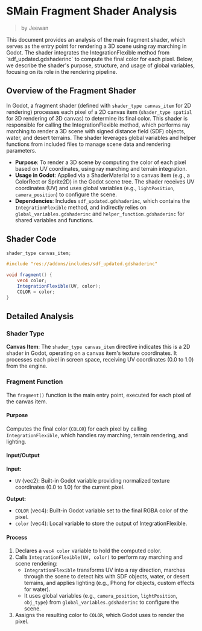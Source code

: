 <div class="container">
    <h1 class="main-heading">SMain Fragment Shader Analysis</h1>
    <blockquote class="author">by Jeewan</blockquote>
</div>
This document provides an analysis of the main fragment shader, which serves as the entry point for rendering a 3D scene using ray marching in Godot. The shader integrates the IntegrationFlexible method from `sdf_updated.gdshaderinc` to compute the final color for each pixel. Below, we describe the shader's purpose, structure, and usage of global variables, focusing on its role in the rendering pipeline.

## Overview of the Fragment Shader

In Godot, a fragment shader (defined with `shader_type canvas_item` for 2D rendering) processes each pixel of a 2D canvas item (`shader_type spatial` for 3D rendering of 3D canvas) to determine its final color. This shader is responsible for calling the IntegrationFlexible method, which performs ray marching to render a 3D scene with signed distance field (SDF) objects, water, and desert terrains. The shader leverages global variables and helper functions from included files to manage scene data and rendering parameters.

- **Purpose**: To render a 3D scene by computing the color of each pixel based on UV coordinates, using ray marching and terrain integration.
- **Usage in Godot**: Applied via a ShaderMaterial to a canvas item (e.g., a ColorRect or Sprite2D) in the Godot scene tree. The shader receives UV coordinates (UV) and uses global variables (e.g., `lightPosition`, `camera_position`) to configure the scene.
- **Dependencies**: Includes `sdf_updated.gdshaderinc`, which contains the `IntegrationFlexible` method, and indirectly relies on `global_variables.gdshaderinc` and `helper_function.gdshaderinc` for shared variables and functions.

## Shader Code

```glsl
shader_type canvas_item;

#include "res://addons/includes/sdf_updated.gdshaderinc"

void fragment() {
    vec4 color;
    IntegrationFlexible(UV, color);
    COLOR = color;
}
```

## Detailed Analysis

### Shader Type

**Canvas Item**: The `shader_type canvas_item` directive indicates this is a 2D shader in Godot, operating on a canvas item's texture coordinates. It processes each pixel in screen space, receiving UV coordinates (0.0 to 1.0) from the engine.

### Fragment Function

The `fragment()` function is the main entry point, executed for each pixel of the canvas item.

#### Purpose
Computes the final color (`COLOR`) for each pixel by calling `IntegrationFlexible`, which handles ray marching, terrain rendering, and lighting.

#### Input/Output

**Input:**
- `UV` (vec2): Built-in Godot variable providing normalized texture coordinates (0.0 to 1.0) for the current pixel.

**Output:**
- `COLOR` (vec4): Built-in Godot variable set to the final RGBA color of the pixel.
- `color` (vec4): Local variable to store the output of IntegrationFlexible.

#### Process

1. Declares a `vec4 color` variable to hold the computed color.
2. Calls `IntegrationFlexible(UV, color)` to perform ray marching and scene rendering:
   - `IntegrationFlexible` transforms UV into a ray direction, marches through the scene to detect hits with SDF objects, water, or desert terrains, and applies lighting (e.g., Phong for objects, custom effects for water).
   - It uses global variables (e.g., `camera_position`, `lightPosition`, `obj_type`) from `global_variables.gdshaderinc` to configure the scene.
3. Assigns the resulting color to `COLOR`, which Godot uses to render the pixel.

